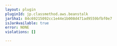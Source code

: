 ```yaml
---
layout: plugin
pluginId: jp.classmethod.aws.beanstalk
jarSha1: 84c69215092cc1e44e1b008d471ad9559bfbf0e7
isJarAvailable: true
error: NONE
violations: []

---
```

